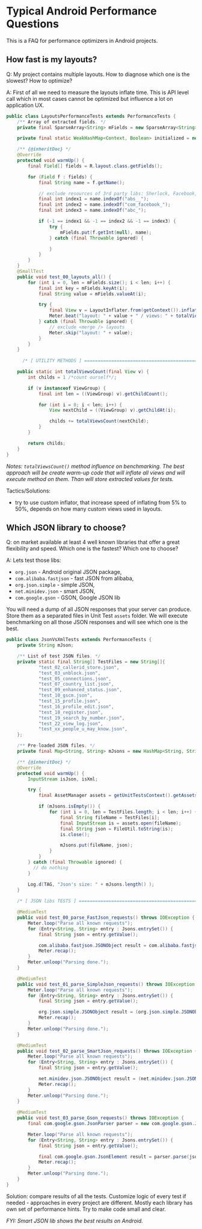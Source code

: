# Typical Android Performance Questions

This is a FAQ for performance optimizers in Android projects.

## How fast is my layouts?

Q: My project contains multiple layouts. How to diagnose which one is the slowest? How to optimize?

A: First of all we need to measure the layouts inflate time. This is API level call which in most cases cannot be optimized
but influence a lot on application UX.

```java
public class LayoutsPerformanceTests extends PerformanceTests {
    /** Array of extracted fields. */
    private final SparseArray<String> mFields = new SparseArray<String>();

    private final static WeakHashMap<Context, Boolean> initialized = new WeakHashMap<Context, Boolean>();

    /** {@inheritDoc} */
    @Override
    protected void warmUp() {
        final Field[] fields = R.layout.class.getFields();

        for (Field f : fields) {
            final String name = f.getName();

            // exclude resources of 3rd party libs: Sherlock, Facebook, Support Lib
            final int index1 = name.indexOf("abs__");
            final int index2 = name.indexOf("com_facebook_");
            final int index3 = name.indexOf("abc_");

            if (-1 == index1 && -1 == index2 && -1 == index3) {
                try {
                    mFields.put(f.getInt(null), name);
                } catch (final Throwable ignored) {

                }
            }
        }
    }
    @SmallTest
    public void test_00_layouts_all() {
        for (int i = 0, len = mFields.size(); i < len; i++) {
            final int key = mFields.keyAt(i);
            final String value = mFields.valueAt(i);

            try {
                final View v = LayoutInflater.from(getContext()).inflate(key, null);
                Meter.beat("layout: " + value + " / views: " + totalViewsCount(v));
            } catch (final Throwable ignored) {
                // exclude <merge /> layouts
                Meter.skip("layout: " + value);
            }
        }
    }
	
	  /* [ UTILITY METHODS ] ========================================================================== */

    public static int totalViewsCount(final View v) {
        int childs = 1 /*count ourself*/;

        if (v instanceof ViewGroup) {
            final int len = ((ViewGroup) v).getChildCount();

            for (int i = 0; i < len; i++) {
                View nextChild = ((ViewGroup) v).getChildAt(i);

                childs += totalViewsCount(nextChild);
            }
        }

        return childs;
    }
}
```

_Notes: `totalViewsCount()` method influence on benchmarking. The best approach will be create warm-up code that will
inflate all views and will execute method on them. Than will store extracted values for tests._

Tactics/Solutions:
* try to use custom inflator, that increase speed of inflating from 5% to 50%, depends on how many custom views used in layouts.

## Which JSON library to choose?
  
Q: on market available at least 4 well known libraries that offer a great flexibility and speed. Which one is the 
fastest? Which one to choose? 

A: Lets test those libs: 
* `org.json` - Android original JSON package, 
* `com.alibaba.fastjson` - fast JSON from alibaba,
* `org.json.simple` - simple JSON,
* `net.minidev.json` - smart JSON,
* `com.google.gson` - GSON, Google JSON lib

You will need a dump of all JSON responses that your server can produce. Store them as a separated files in Unit 
Test `assets` folder. We will execute benchmarking on all those JSON responses and will see which one is the best.

```java
public class JsonVsXmlTests extends PerformanceTests {
    private String mJson;

    /** List of test JSON files. */
    private static final String[] TestFiles = new String[]{
            "test_02_callerid_store.json",
            "test_03_unblock.json",
            "test_05_connections.json",
            "test_07_country_list.json",
            "test_09_enhanced_status.json",
            "test_10_gscm.json",
            "test_15_profile.json",
            "test_16_profile_edit.json",
            "test_18_register.json",
            "test_19_search_by_number.json",
            "test_22_view_log.json",
            "test_xx_people_u_may_know.json",
    };

    /** Pre-loaded JSON files. */
    private final Map<String, String> mJsons = new HashMap<String, String>();

    /** {@inheritDoc} */
    @Override
    protected void warmUp() {
        InputStream isJson, isXml;

        try {
            final AssetManager assets = getUnitTestsContext().getAssets();

            if (mJsons.isEmpty()) {
                for (int i = 0, len = TestFiles.length; i < len; i++) {
                    final String fileName = TestFiles[i];
                    final InputStream is = assets.open(fileName);
                    final String json = FileUtil.toString(is);
                    is.close();

                    mJsons.put(fileName, json);
                }
            }
        } catch (final Throwable ignored) {
          // do nothing
        }

        Log.d(TAG, "Json's size: " + mJsons.length() );
    }
    
    /* [ JSON libs TESTS ] ===================================================================================== */

    @MediumTest
    public void test_00_parse_FastJson_requests() throws IOException {
        Meter.loop("Parse all known requests");
        for (Entry<String, String> entry : Jsons.entrySet()) {
            final String json = entry.getValue();

            com.alibaba.fastjson.JSONObject result = com.alibaba.fastjson.JSONObject.parseObject(json);
            Meter.recap();
        }
        Meter.unloop("Parsing done.");
    }

    @MediumTest
    public void test_01_parse_SimpleJson_requests() throws IOException {
        Meter.loop("Parse all known requests");
        for (Entry<String, String> entry : Jsons.entrySet()) {
            final String json = entry.getValue();

            org.json.simple.JSONObject result = (org.json.simple.JSONObject) org.json.simple.JSONValue.parse(json);
            Meter.recap();
        }
        Meter.unloop("Parsing done.");
    }

    @MediumTest
    public void test_02_parse_SmartJson_requests() throws IOException {
        Meter.loop("Parse all known requests");
        for (Entry<String, String> entry : Jsons.entrySet()) {
            final String json = entry.getValue();

            net.minidev.json.JSONObject result = (net.minidev.json.JSONObject) net.minidev.json.JSONValue.parse(json);
            Meter.recap();
        }
        Meter.unloop("Parsing done.");
    }
    
    @MediumTest
    public void test_03_parse_Gson_requests() throws IOException {
        final com.google.gson.JsonParser parser = new com.google.gson.JsonParser();

        Meter.loop("Parse all known requests");
        for (Entry<String, String> entry : Jsons.entrySet()) {
            final String json = entry.getValue();

            final com.google.gson.JsonElement result = parser.parse(json);
            Meter.recap();
        }
        Meter.unloop("Parsing done.");
    }    
}
```

Solution: compare results of all the tests. Customize logic of every test if needed - approaches in every project 
are different. Mostly each library has own set of performance hints. Try to make code small and clear.

_FYI: Smart JSON lib shows the best results on Android._
